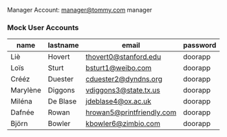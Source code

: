 Manager Account:
manager@tommy.com
manager

### Mock User Accounts

name 	    | lastname |	email	                 | password
----------|----------|-------------------------|-------
Liè       | Hovert   |thovert0@stanford.edu    | doorapp
Loïs      | Sturt    |bsturt1@weibo.com        | doorapp
Crééz     | Duester  |cduester2@dyndns.org     | doorapp
Marylène  | Diggons  |vdiggons3@state.tx.us    | doorapp
Miléna    | De Blase |jdeblase4@ox.ac.uk       | doorapp
Dafnée    | Rowan    |hrowan5@printfriendly.com| doorapp
Björn     | Bowler   |kbowler6@zimbio.com      | doorapp
